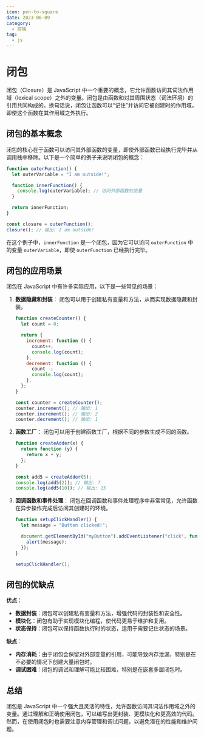 ```yaml
---
icon: pen-to-square
date: 2023-06-09
category:
  - 前端
tag:
  - js
---
```


# 闭包

闭包（Closure）是 JavaScript 中一个重要的概念，它允许函数访问其词法作用域（lexical scope）之外的变量。闭包是由函数和对其周围状态（词法环境）的引用共同构成的。换句话说，闭包让函数可以“记住”并访问它被创建时的作用域，即使这个函数在其作用域之外执行。

## 闭包的基本概念

闭包的核心在于函数可以访问其外部函数的变量，即使外部函数已经执行完毕并从调用栈中移除。以下是一个简单的例子来说明闭包的概念：

```javascript
function outerFunction() {
  let outerVariable = "I am outside!";

  function innerFunction() {
    console.log(outerVariable); // 访问外部函数的变量
  }

  return innerFunction;
}

const closure = outerFunction();
closure(); // 输出: I am outside!
```

在这个例子中，`innerFunction` 是一个闭包，因为它可以访问 `outerFunction` 中的变量 `outerVariable`，即使 `outerFunction` 已经执行完毕。

<!-- more -->

## 闭包的应用场景

闭包在 JavaScript 中有许多实际应用，以下是一些常见的场景：

1. **数据隐藏和封装**： 闭包可以用于创建私有变量和方法，从而实现数据隐藏和封装。

   ```javascript
   function createCounter() {
     let count = 0;

     return {
       increment: function () {
         count++;
         console.log(count);
       },
       decrement: function () {
         count--;
         console.log(count);
       },
     };
   }

   const counter = createCounter();
   counter.increment(); // 输出: 1
   counter.increment(); // 输出: 2
   counter.decrement(); // 输出: 1
   ```

2. **函数工厂**： 闭包可以用于创建函数工厂，根据不同的参数生成不同的函数。

   ```javascript
   function createAdder(x) {
     return function (y) {
       return x + y;
     };
   }

   const add5 = createAdder(5);
   console.log(add5(2)); // 输出: 7
   console.log(add5(10)); // 输出: 15
   ```

3. **回调函数和事件处理**： 闭包在回调函数和事件处理程序中非常常见，允许函数在异步操作完成后访问其创建时的环境。

   ```javascript
   function setupClickHandler() {
     let message = "Button clicked!";
   
     document.getElementById("myButton").addEventListener("click", function () {
       alert(message);
     });
   }
   
   setupClickHandler();
   ```

## 闭包的优缺点

**优点**：

- **数据封装**：闭包可以创建私有变量和方法，增强代码的封装性和安全性。
- **模块化**：闭包有助于实现模块化编程，使代码更易于维护和复用。
- **状态保持**：闭包可以保持函数执行时的状态，适用于需要记住状态的场景。

**缺点**：

- **内存消耗**：由于闭包会保留对外部变量的引用，可能导致内存泄漏，特别是在不必要的情况下创建大量闭包时。
- **调试困难**：闭包的调试和理解可能比较困难，特别是在嵌套多层闭包时。

## 总结

闭包是 JavaScript 中一个强大且灵活的特性，允许函数访问其词法作用域之外的变量。通过理解和正确使用闭包，可以编写出更封装、更模块化和更高效的代码。然而，在使用闭包时也需要注意内存管理和调试问题，以避免潜在的性能和维护问题。
